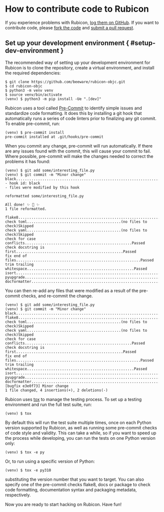 # How to contribute code to Rubicon

If you experience problems with Rubicon, [log them on
GitHub](https://github.com/beeware/rubicon-objc/issues). If you want to
contribute code, please [fork the
code](https://github.com/beeware/rubicon-objc) and [submit a pull
request](https://github.com/beeware/rubicon-objc/pulls).

## Set up your development environment { #setup-dev-environment }

The recommended way of setting up your development environment for
Rubicon is to clone the repository, create a virtual environment, and
install the required dependencies:

```console
$ git clone https://github.com/beeware/rubicon-objc.git
$ cd rubicon-objc
$ python3 -m venv venv
$ source venv/bin/activate
(venv) $ python3 -m pip install -Ue ".[dev]"
```

Rubicon uses a tool called [Pre-Commit](https://pre-commit.com) to
identify simple issues and standardize code formatting. It does this by
installing a git hook that automatically runs a series of code linters
prior to finalizing any git commit. To enable pre-commit, run:

```console
(venv) $ pre-commit install
pre-commit installed at .git/hooks/pre-commit
```

When you commit any change, pre-commit will run automatically. If there
are any issues found with the commit, this will cause your commit to
fail. Where possible, pre-commit will make the changes needed to correct
the problems it has found:

```console
(venv) $ git add some/interesting_file.py
(venv) $ git commit -m "Minor change"
black....................................................................Failed
- hook id: black
- files were modified by this hook

reformatted some/interesting_file.py

All done! ✨ 🍰 ✨
1 file reformatted.

flake8...................................................................Passed
check toml...........................................(no files to check)Skipped
check yaml...........................................(no files to check)Skipped
check for case conflicts.................................................Passed
check docstring is first.................................................Passed
fix end of files.........................................................Passed
trim trailing whitespace.................................................Passed
isort....................................................................Passed
pyupgrade................................................................Passed
docformatter.............................................................Passed
```

You can then re-add any files that were modified as a result of the
pre-commit checks, and re-commit the change.

```console
(venv) $ git add some/interesting_file.py
(venv) $ git commit -m "Minor change"
black....................................................................Passed
flake8...................................................................Passed
check toml...........................................(no files to check)Skipped
check yaml...........................................(no files to check)Skipped
check for case conflicts.................................................Passed
check docstring is first.................................................Passed
fix end of files.........................................................Passed
trim trailing whitespace.................................................Passed
isort....................................................................Passed
pyupgrade................................................................Passed
docformatter.............................................................Passed
[bugfix e3e0f73] Minor change
1 file changed, 4 insertions(+), 2 deletions(-)
```

Rubicon uses [tox](https://tox.wiki/en/latest/) to manage the testing
process. To set up a testing environment and run the full test suite,
run:

```console
(venv) $ tox
```

By default this will run the test suite multiple times, once on each
Python version supported by Rubicon, as well as running some pre-commit
checks of code style and validity. This can take a while, so if you want
to speed up the process while developing, you can run the tests on one
Python version only:

```console
(venv) $ tox -e py
```

Or, to run using a specific version of Python:

```console
(venv) $ tox -e py310
```

substituting the version number that you want to target. You can also
specify one of the pre-commit checks
<span class="title-ref">flake8</span>,
<span class="title-ref">docs</span> or
<span class="title-ref">package</span> to check code formatting,
documentation syntax and packaging metadata, respectively.

Now you are ready to start hacking on Rubicon. Have fun!
